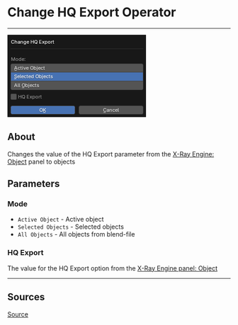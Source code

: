 # Change HQ Export Operator

___

![alt text](images/operator-change-hq-export.png)

## About

Changes the value of the HQ Export parameter from the [X-Ray Engine: Object](../addon-panels/panel-object.md) panel to objects

## Parameters

### Mode

- `Active Object` - Active object
- `Selected Objects` - Selected objects
- `All Objects` - All objects from blend-file

### HQ Export

The value for the HQ Export option from the [X-Ray Engine panel: Object](../addon-panels/panel-object.md)

___

## Sources

[Source](https://github.com/PavelBlend/blender-xray/wiki/Panel-Props-Tools#change-hq-export)

